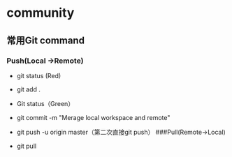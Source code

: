 # community
##  常用Git command
### Push(Local ->Remote) 
* git status (Red)
* git add . 
* Git status（Green）
* git commit -m "Merage local workspace and remote"
* git push -u origin master（第二次直接git push）
###Pull(Remote->Local)

* git pull <remote> <branch>
